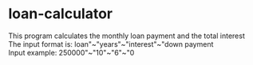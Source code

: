 # loan-calculator
This program calculates the monthly loan payment and the total interest <br>
The input format is: loan"~"years"~"interest"~"down payment <br>
Input example: 250000"~"10"~"6"~"0
